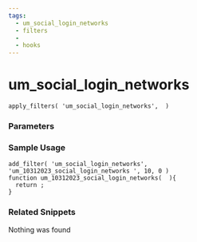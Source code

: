 ```yaml
---
tags: 
  - um_social_login_networks
  - filters
  - 
  - hooks
---
```

# um\_social\_login\_networks

``` php:no-line-numbers
apply_filters( 'um_social_login_networks',  )
```
<div class='hook-sep'></div>

### Parameters

<div class='hook-sep'></div>



### Sample Usage

``` php:no-line-numbers
add_filter( 'um_social_login_networks', 'um_10312023_social_login_networks ', 10, 0 )
function um_10312023_social_login_networks(  ){
  return ;
}
```
<div class='hook-sep'></div>



### Related Snippets

Nothing was found

